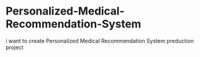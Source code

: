 # Personalized-Medical-Recommendation-System
i want to create Personalized Medical Recommendation System preduction project
